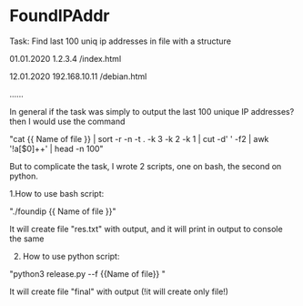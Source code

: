 # FoundIPAddr
Task: 
Find last 100 uniq ip addresses in file with a structure

01.01.2020 1.2.3.4 /index.html

12.01.2020 192.168.10.11 /debian.html

......

In general if the task was simply to output the last 100 unique IP addresses? then I would use the command

"cat {{ Name of file }} | sort -r -n -t . -k 3 -k 2 -k 1 | cut -d' ' -f2 | awk '!a[$0]++' | head -n 100"

But to complicate the task, I wrote 2 scripts, one on bash, the second on python.

1.How to use bash script:

"./foundip {{ Name of file }}"

It will create file "res.txt" with output, and it will print in output to console the same

2. How to use python script:

"python3 release.py  --f {{Name of file}} "

It will create file "final" with output (!it will create only file!)
